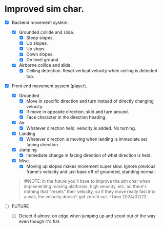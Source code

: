# Improved sim char.


- [x] Backend movement system.
    - [x] Grounded collide and slide.
        - [x] Steep slopes.
        - [x] Up slopes.
        - [x] Up steps.
        - [x] Down slopes.
        - [x] On level ground.
    - [x] Airborne collide and slide.
        - [x] Ceiling detection. Reset vertical velocity when ceiling is detected too.

- [x] Front end movement system (player).
    - [x] Grounded
        - [x] Move in specific direction and turn instead of directly changing velocity.
        - [x] If move in opposite direction, skid and turn around.
        - [x] Face character in the direction heading.
    - [x] Air
        - [x] Whatever direction held, velocity is added. No turning.
    - [x] Landing
        - [x] Whatever direction is moving when landing is immediate set facing direction.
    - [x] Jumping
        - [x] Immediate change in facing direction of what direction is held.
    - [x] Misc.
        - [x] Moving up slopes makes movement super slow. Ignore previous frame's velocity and just base off of grounded, standing normal.
    > @NOTE: in the future you'll have to improve the sim char when implementing moving platforms, high velocity, etc. bc there's nothing that "resets" their velocity, so if they move really fast into a wall, the velocity doesn't get zero'd out.  -Timo 2024/02/22




- [ ] FUTURE
    - [ ] Detect if almost on edge when jumping up and scoot out of the way even though it's flat.

